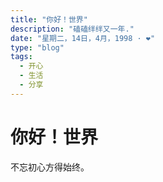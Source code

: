 ```yaml
---
title: "你好！世界"
description: "磕磕绊绊又一年."
date: "星期二，14日，4月，1998 · ❤️"
type: "blog"
tags:
  - 开心
  - 生活
  - 分享
---
```


# 你好！世界

不忘初心方得始终。